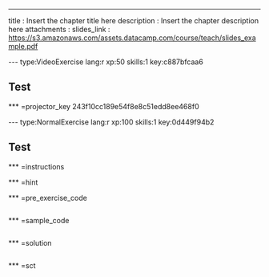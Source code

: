 ---
title       : Insert the chapter title here
description : Insert the chapter description here
attachments :
  slides_link : https://s3.amazonaws.com/assets.datacamp.com/course/teach/slides_example.pdf


--- type:VideoExercise lang:r xp:50 skills:1 key:c887bfcaa6
## Test

*** =projector_key
243f10cc189e54f8e8c51edd8ee468f0

--- type:NormalExercise lang:r xp:100 skills:1 key:0d449f94b2
## Test


*** =instructions

*** =hint

*** =pre_exercise_code
```{r}

```

*** =sample_code
```{r}

```

*** =solution
```{r}

```

*** =sct
```{r}

```
